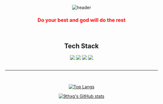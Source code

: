 <div align="center">
  
  ![header](https://capsule-render.vercel.app/api?type=waving&height=200&text=9th&desc=TaeHun%20Gu&fontColor=fff&color=F2622E&fontAlignY=30&descSize=20&descAlignY=55)
</div>

<div align="center" style="color: red;">
  
  ### Do your best and god will do the rest
</div>

<br/>

<!-- 
<div align="center">
  
  [![Hits](https://hits.seeyoufarm.com/api/count/incr/badge.svg?url=https%3A%2F%2Fgithub.com%2F9thxg&count_bg=%2300FFDA&title_bg=%23555555&icon=&icon_color=%23E7E7E7&title=hits&edge_flat=false)](https://hits.seeyoufarm.com)
</div>
-->

<div align="center">
  
  ## Tech Stack
</div>
<div align="center">
  <img src="https://img.shields.io/badge/React.js-61DAFB?style=for-the-badge&logo=react&logoColor=white">
  <img src="https://img.shields.io/badge/JavaScript-F7DF1E?style=for-the-badge&logo=javascript&logoColor=white">
  <img src="https://img.shields.io/badge/HTML5-E34F26?style=for-the-badge&logo=HTML5&logoColor=white">
  <img src="https://img.shields.io/badge/CSS3-1572B6?style=for-the-badge&logo=CSS3&logoColor=white">
</div>

<br/>

<!--
<div align="center">
  
  ## Sub Tech Stack
</div>
<div align="center">
  <img src="https://img.shields.io/badge/Sass-CC6699?style=for-the-badge&logo=Sass&logoColor=white">
  <img src="https://img.shields.io/badge/Node.js-339933?style=for-the-badge&logo=Node.js&logoColor=white">
  <img src="https://img.shields.io/badge/MariaDB-003545?style=for-the-badge&logo=MariaDB&logoColor=white">
  <img src="https://img.shields.io/badge/Expo-000020?style=for-the-badge&logo=Expo&logoColor=white">
</div>

<br/>

<div align="center">
  
  ## etc.
</div>
<div align="center">
  <img src="https://img.shields.io/badge/Three.js-000000?style=for-the-badge&logo=Three.js&logoColor=white">
  
  <img src="https://img.shields.io/badge/Adobe XD-ff61f6?style=for-the-badge&logo=Adobe XD&logoColor=white">
  <img src="https://img.shields.io/badge/Adobe Photoshop-31abff?style=for-the-badge&logo=Adobe Photoshop&logoColor=white">
  <img src="https://img.shields.io/badge/Adobe Illustrator-ff9a00?style=for-the-badge&logo=Adobe Illustrator&logoColor=white">
  <img src="https://img.shields.io/badge/Adobe Premiere Pro-9999ff?style=for-the-badge&logo=Adobe Premiere Pro&logoColor=white">
  <img src="https://img.shields.io/badge/Adobe After Effects-9999ff?style=for-the-badge&logo=Adobe After Effects&logoColor=white">
  <img src="https://img.shields.io/badge/Cinema 4D-011a6a?style=for-the-badge&logo=Cinema 4D&logoColor=white">

  <img src="https://img.shields.io/badge/C-a8b9cc?style=for-the-badge&logo=C&logoColor=white">
  <img src="https://img.shields.io/badge/C++-00599c?style=for-the-badge&logo=C++&logoColor=white">
  <img src="https://img.shields.io/badge/Electron-47848f?style=for-the-badge&logo=Electron&logoColor=white">
  <img src="https://img.shields.io/badge/Git-f05032?style=for-the-badge&logo=Git&logoColor=white">
  <img src="https://img.shields.io/badge/GitHub-181717?style=for-the-badge&logo=GitHub&logoColor=white">
  <img src="https://img.shields.io/badge/MarkDown-000000?style=for-the-badge&logo=MarkDown&logoColor=white">
  <img src="https://img.shields.io/badge/Okta-007dc1?style=for-the-badge&logo=Okta&logoColor=white">
  <img src="https://img.shields.io/badge/Python-3776AB?style=for-the-badge&logo=Python&logoColor=white">
  <img src="https://img.shields.io/badge/Python-3776AB?style=for-the-badge&logo=Python&logoColor=white">
  <img src="https://img.shields.io/badge/Recoil-3578e5?style=for-the-badge&logo=Recoil&logoColor=white">
  <img src="https://img.shields.io/badge/TypeScript-3178c6?style=for-the-badge&logo=TypeScript&logoColor=white">
</div>
-->
<hr/>
<br/>

<div align="center">
  
  [![Top Langs](https://github-readme-stats.vercel.app/api/top-langs/?username=9thxg&layout=compact)](https://github.com/9thxg/github-readme-stats)
</div>

<div align="center">
  
  [![9thxg's GitHub stats](https://github-readme-stats.vercel.app/api?username=9thxg)](https://github.com/9thxg)
</div>

<!--
**9thxg/9thxg** is a ✨ _special_ ✨ repository because its `README.md` (this file) appears on your GitHub profile.

Here are some ideas to get you started:

- 🔭 I’m currently working on ...
- 🌱 I’m currently learning ...
- 👯 I’m looking to collaborate on ...
- 🤔 I’m looking for help with ...
- 💬 Ask me about ...
- 📫 How to reach me: ...
- 😄 Pronouns: ...
- ⚡ Fun fact: ...
-->

